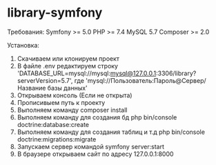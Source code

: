 # library-symfony
Требования:
Symfony >= 5.0
PHP >= 7.4
MySQL 5.7
Composer >= 2.0

Установка:
1) Скачиваем или клонируем проект
2) В файле .env редактируем строку 'DATABASE_URL=mysql://mysql:mysql@127.0.0.1:3306/library?serverVersion=5.7', где 'mysql://Пользователь:Пароль@Сервер/Название базы данных'
3) Открываем консоль (Если не открыта)
4) Прописивыем путь к проекту 
5) Выполняем команду 
composer install
6) Выполняем команду для создания бд 
php bin/console doctrine:database:create
7) Выполняем команду для создания таблиц и т.д 
php bin/console doctrine:migrations:migrate
8) Запускаем сервер командой 
symfony server:start
9) В браузере открываем сайт по адресу 127.0.0.1:8000
